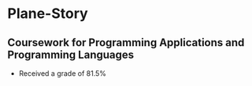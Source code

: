 ﻿# Plane-Story

## Coursework for Programming Applications and Programming Languages

- Received a grade of 81.5%
